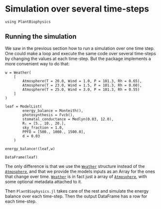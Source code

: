 # Simulation over several time-steps

```@setup usepkg
using PlantBiophysics
```

## Running the simulation

We saw in the previous section how to run a simulation over one time step. One could make a loop and execute the same code over several time-steps by changing the values at each time-step. But the package implements a more convenient way to do that:

```@example usepkg
w = Weather(
    [
        Atmosphere(T = 20.0, Wind = 1.0, P = 101.3, Rh = 0.65),
        Atmosphere(T = 23.0, Wind = 1.5, P = 101.3, Rh = 0.60),
        Atmosphere(T = 25.0, Wind = 3.0, P = 101.3, Rh = 0.55)
    ]
)

leaf = ModelList(
        energy_balance = Monteith(),
        photosynthesis = Fvcb(),
        stomatal_conductance = Medlyn(0.03, 12.0),
        Rₛ = [5., 10., 20.],
        sky_fraction = 1.0,
        PPFD = [500., 1000., 1500.0],
        d = 0.03
    )

energy_balance!(leaf,w)

DataFrame(leaf)
```

The only difference is that we use the [`Weather`](@ref) structure instead of the [`Atmosphere`](@ref), and that we provide the models inputs as an Array for the ones that change over time. [`Weather`](@ref) is in fact just a array of [`Atmosphere`](@ref), with some optional metadata attached to it.

Then `PlantBiophysics.jl` takes care of the rest and simulate the energy balance over each time-step. Then the output DataFrame has a row for each time-step.

